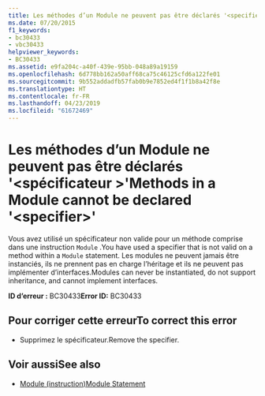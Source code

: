 ```yaml
---
title: Les méthodes d’un Module ne peuvent pas être déclarés '<specifier>'
ms.date: 07/20/2015
f1_keywords:
- bc30433
- vbc30433
helpviewer_keywords:
- BC30433
ms.assetid: e9fa204c-a40f-439e-95bb-048a89a19159
ms.openlocfilehash: 6d778bb162a50aff68ca75c46125cfd6a122fe01
ms.sourcegitcommit: 9b552addadfb57fab0b9e7852ed4f1f1b8a42f8e
ms.translationtype: HT
ms.contentlocale: fr-FR
ms.lasthandoff: 04/23/2019
ms.locfileid: "61672469"
---
```

# <a name="methods-in-a-module-cannot-be-declared-specifier"></a><span data-ttu-id="ec9f7-102">Les méthodes d’un Module ne peuvent pas être déclarés '\<spécificateur >'</span><span class="sxs-lookup"><span data-stu-id="ec9f7-102">Methods in a Module cannot be declared '\<specifier>'</span></span>
<span data-ttu-id="ec9f7-103">Vous avez utilisé un spécificateur non valide pour un méthode comprise dans une instruction `Module` .</span><span class="sxs-lookup"><span data-stu-id="ec9f7-103">You have used a specifier that is not valid on a method within a `Module` statement.</span></span> <span data-ttu-id="ec9f7-104">Les modules ne peuvent jamais être instanciés, ils ne prennent pas en charge l’héritage et ils ne peuvent pas implémenter d’interfaces.</span><span class="sxs-lookup"><span data-stu-id="ec9f7-104">Modules can never be instantiated, do not support inheritance, and cannot implement interfaces.</span></span>  
  
 <span data-ttu-id="ec9f7-105">**ID d’erreur :** BC30433</span><span class="sxs-lookup"><span data-stu-id="ec9f7-105">**Error ID:** BC30433</span></span>  
  
## <a name="to-correct-this-error"></a><span data-ttu-id="ec9f7-106">Pour corriger cette erreur</span><span class="sxs-lookup"><span data-stu-id="ec9f7-106">To correct this error</span></span>  
  
- <span data-ttu-id="ec9f7-107">Supprimez le spécificateur.</span><span class="sxs-lookup"><span data-stu-id="ec9f7-107">Remove the specifier.</span></span>  
  
## <a name="see-also"></a><span data-ttu-id="ec9f7-108">Voir aussi</span><span class="sxs-lookup"><span data-stu-id="ec9f7-108">See also</span></span>

- [<span data-ttu-id="ec9f7-109">Module (instruction)</span><span class="sxs-lookup"><span data-stu-id="ec9f7-109">Module Statement</span></span>](../../visual-basic/language-reference/statements/module-statement.md)
